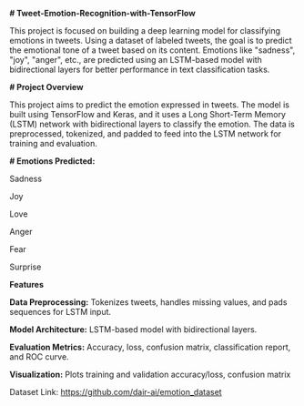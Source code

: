 **# Tweet-Emotion-Recognition-with-TensorFlow**

This project is focused on building a deep learning model for classifying emotions in tweets. 
Using a dataset of labeled tweets, the goal is to predict the emotional tone of a tweet based on its content. 
Emotions like "sadness", "joy", "anger", etc., are predicted using an LSTM-based model with bidirectional layers for better performance in text classification tasks.

**# Project Overview**

This project aims to predict the emotion expressed in tweets. The model is built using TensorFlow and Keras, and
it uses a Long Short-Term Memory (LSTM) network with bidirectional layers to classify the emotion. 
The data is preprocessed, tokenized, and padded to feed into the LSTM network for training and evaluation.

**# Emotions Predicted:**

Sadness

Joy

Love

Anger

Fear

Surprise

**Features**

**Data Preprocessing:** Tokenizes tweets, handles missing values, and pads sequences for LSTM input.

**Model Architecture:** LSTM-based model with bidirectional layers.

**Evaluation Metrics:** Accuracy, loss, confusion matrix, classification report, and ROC curve.

**Visualization:** Plots training and validation accuracy/loss, confusion matrix

Dataset Link: https://github.com/dair-ai/emotion_dataset
